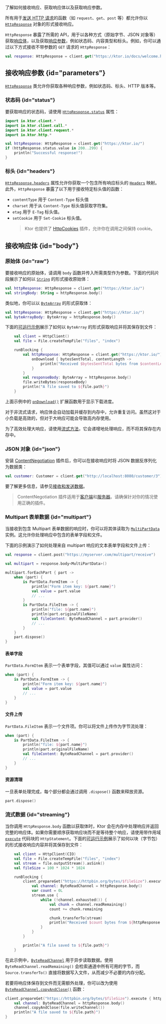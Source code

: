[//]: # (title: 接收响应)

<show-structure for="chapter" depth="2"/>

<link-summary>
了解如何接收响应、获取响应体以及获取响应参数。
</link-summary>

所有用于[发送 HTTP 请求](client-requests.md)的函数（如 `request`、`get`、`post` 等）都允许你以 [`HttpResponse`](https://api.ktor.io/ktor-client/ktor-client-core/io.ktor.client.statement/-http-response/index.html) 对象的形式接收响应。

`HttpResponse` 暴露了所需的 API，用于以各种方式（原始字节、JSON 对象等）获取[响应体](#body)，以及获取[响应参数](#parameters)，例如状态码、内容类型和标头。例如，你可以通过以下方式接收不带参数的 `GET` 请求的 `HttpResponse`：

```kotlin
val response: HttpResponse = client.get("https://ktor.io/docs/welcome.html")
```

## 接收响应参数 {id="parameters"}

[`HttpResponse`](https://api.ktor.io/ktor-client/ktor-client-core/io.ktor.client.statement/-http-response/index.html) 类允许你获取各种响应参数，例如状态码、标头、HTTP 版本等。

### 状态码 {id="status"}

要获取响应的状态码，请使用 [`HttpResponse.status`](https://api.ktor.io/ktor-client/ktor-client-core/io.ktor.client.statement/-http-response/status.html) 属性：

```kotlin
import io.ktor.client.*
import io.ktor.client.call.*
import io.ktor.client.request.*
import io.ktor.http.*

val httpResponse: HttpResponse = client.get("https://ktor.io/")
if (httpResponse.status.value in 200..299) {
    println("Successful response!")
}
```

### 标头 {id="headers"}

[`HttpResponse.headers`](https://api.ktor.io/ktor-client/ktor-client-core/io.ktor.client.statement/-http-response/index.html) 属性允许你获取一个包含所有响应标头的 [`Headers`](https://api.ktor.io/ktor-http/io.ktor.http/-headers/index.html) 映射。此外，`HttpResponse` 暴露了以下用于接收特定标头值的函数：

*   `contentType` 用于 `Content-Type` 标头值
*   `charset` 用于从 `Content-Type` 标头值获取字符集。
*   `etag` 用于 `E-Tag` 标头值。
*   `setCookie` 用于 `Set-Cookie` 标头值。
    > Ktor 也提供了 [HttpCookies](client-cookies.md) 插件，允许你在调用之间保持 cookie。

## 接收响应体 {id="body"}

### 原始体 {id="raw"}

要接收响应的原始体，请调用 `body` 函数并传入所需类型作为参数。下面的代码片段展示了如何以 [`String`](https://kotlinlang.org/api/latest/jvm/stdlib/kotlin/-string/) 的形式接收原始体：

```kotlin
val httpResponse: HttpResponse = client.get("https://ktor.io/")
val stringBody: String = httpResponse.body()
```

类似地，你可以以 [`ByteArray`](https://kotlinlang.org/api/latest/jvm/stdlib/kotlin/-byte-array/) 的形式获取体：

```kotlin
val httpResponse: HttpResponse = client.get("https://ktor.io/")
val byteArrayBody: ByteArray = httpResponse.body()
```

下面的[可运行示例](https://github.com/ktorio/ktor-documentation/tree/%ktor_version%/codeSnippets/snippets/client-download-file)展示了如何以 `ByteArray` 的形式获取响应并将其保存到文件：

```kotlin
    val client = HttpClient()
    val file = File.createTempFile("files", "index")

    runBlocking {
        val httpResponse: HttpResponse = client.get("https://ktor.io/") {
            onDownload { bytesSentTotal, contentLength ->
                println("Received $bytesSentTotal bytes from $contentLength")
            }
        }
        val responseBody: ByteArray = httpResponse.body()
        file.writeBytes(responseBody)
        println("A file saved to ${file.path}")
    }
```

上面示例中的 [`onDownload()`](https://api.ktor.io/ktor-client/ktor-client-core/io.ktor.client.plugins/on-download.html) 扩展函数用于显示下载进度。

对于非流式请求，响应体会自动加载并缓存到内存中，允许重复访问。虽然这对于小负载是高效的，但对于大响应可能会导致高内存使用。

为了高效处理大响应，请使用[流式方法](#streaming)，它会递增地处理响应，而不将其保存在内存中。

### JSON 对象 {id="json"}

安装 [ContentNegotiation](client-serialization.md) 插件后，你可以在接收响应时将 JSON 数据反序列化为数据类：

```kotlin
val customer: Customer = client.get("http://localhost:8080/customer/3").body()
```

要了解更多信息，请参见[接收和发送数据](client-serialization.md#receive_send_data)。

> ContentNegotiation 插件适用于[客户端](client-serialization.md)和[服务器](server-serialization.md)。请确保针对你的情况使用正确的插件。

### Multipart 表单数据 {id="multipart"}

当接收到包含 Multipart 表单数据的响应时，你可以将其体读取为 [`MultiPartData`](https://api.ktor.io/ktor-http/io.ktor.http.content/-multi-part-data/index.html) 实例。这允许你处理响应中包含的表单字段和文件。

下面的示例演示了如何处理来自 multipart 响应的文本表单字段和文件上传：

```kotlin
val response = client.post("https://myserver.com/multipart/receive")

val multipart = response.body<MultiPartData>()

multipart.forEachPart { part ->
    when (part) {
        is PartData.FormItem -> {
            println("Form item key: ${part.name}")
            val value = part.value
            // ...
        }
        is PartData.FileItem -> {
            println("file: ${part.name}")
            println(part.originalFileName)
            val fileContent: ByteReadChannel = part.provider()
            // ...
        }
    }
    part.dispose()
}
```

#### 表单字段

`PartData.FormItem` 表示一个表单字段，其值可以通过 `value` 属性访问：

```kotlin
when (part) {
    is PartData.FormItem -> {
        println("Form item key: ${part.name}")
        val value = part.value
        // ...
    }
}
```

#### 文件上传

`PartData.FileItem` 表示一个文件项。你可以将文件上传作为字节流处理：

```kotlin
when (part) {
    is PartData.FileItem -> {
        println("file: ${part.name}")
        println(part.originalFileName)
        val fileContent: ByteReadChannel = part.provider()
        // ...
    }
}
```

#### 资源清理

一旦表单处理完成，每个部分都会通过调用 `.dispose()` 函数来释放资源。

```kotlin
part.dispose()
```

### 流式数据 {id="streaming"}

当你调用 `HttpResponse.body` 函数以获取体时，Ktor 会在内存中处理响应并返回完整的响应体。如果你需要顺序获取响应块而不是等待整个响应，请使用带作用域 [`execute`](https://api.ktor.io/ktor-client/ktor-client-core/io.ktor.client.statement/-http-statement/execute.html) 代码块的 `HttpStatement`。下面的[可运行示例](https://github.com/ktorio/ktor-documentation/tree/%ktor_version%/codeSnippets/snippets/client-download-streaming)展示了如何以块（字节包）的形式接收响应内容并将其保存到文件：

```kotlin
    val client = HttpClient(CIO)
    val file = File.createTempFile("files", "index")
    val stream = file.outputStream().asSink()
    val fileSize = 100 * 1024 * 1024

    runBlocking {
        client.prepareGet("https://httpbin.org/bytes/$fileSize").execute { httpResponse ->
            val channel: ByteReadChannel = httpResponse.body()
            var count = 0L
            stream.use {
                while (!channel.exhausted()) {
                    val chunk = channel.readRemaining()
                    count += chunk.remaining

                    chunk.transferTo(stream)
                    println("Received $count bytes from ${httpResponse.contentLength()}")
                }
            }
        }

        println("A file saved to ${file.path}")
    }
```

在此示例中，[`ByteReadChannel`](https://api.ktor.io/ktor-io/io.ktor.utils.io/-byte-read-channel/index.html) 用于异步读取数据。使用 `ByteReadChannel.readRemaining()` 会检索通道中所有可用的字节，而 `Source.transferTo()` 直接将数据写入文件，从而减少不必要的内存分配。

若要将响应体保存到文件而无需额外处理，你可以改为使用 [`ByteReadChannel.copyAndClose()`](https://api.ktor.io/ktor-io/io.ktor.utils.io/copy-and-close.html) 函数：

```Kotlin
client.prepareGet("https://httpbin.org/bytes/$fileSize").execute { httpResponse ->
    val channel: ByteReadChannel = httpResponse.body()
    channel.copyAndClose(file.writeChannel())
    println("A file saved to ${file.path}")
}